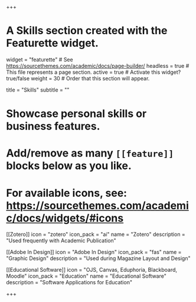 +++
# A Skills section created with the Featurette widget.
widget = "featurette"  # See https://sourcethemes.com/academic/docs/page-builder/
headless = true  # This file represents a page section.
active = true  # Activate this widget? true/false
weight = 30  # Order that this section will appear.

title = "Skills"
subtitle = ""

# Showcase personal skills or business features.
#
# Add/remove as many `[[feature]]` blocks below as you like.
#
# For available icons, see: https://sourcethemes.com/academic/docs/widgets/#icons

[[Zotero]]
  icon = "zotero"
  icon_pack = "ai"
  name = "Zotero"
  description = "Used frequently with Academic Publication"

[[Adobe In Design]]
  icon = "Adobe In Design"
  icon_pack = "fas"
  name = "Graphic Design"
  description = "Used during Magazine Layout and Design"  

[[Educational Software]]
  icon = "OJS, Canvas, Eduphoria, Blackboard, Moodle"
  icon_pack = "Education"
  name = "Educational Software"
  description = "Software Applications for Education"

+++
